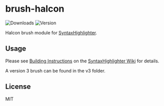 # brush-halcon

![Downloads](https://img.shields.io/npm/dm/brush-halcon.svg)
![Version](https://img.shields.io/npm/v/brush-halcon.svg)

Halcon brush module for [SyntaxHighlighter](https://github.com/syntaxhighlighter/syntaxhighlighter).

## Usage

Please see [Building Instructions](https://github.com/syntaxhighlighter/syntaxhighlighter/wiki/Building) on the [SyntaxHighlighter Wiki](https://github.com/syntaxhighlighter/syntaxhighlighter/wiki) for details.

A version 3 brush can be found in the v3 folder.

## License

MIT
